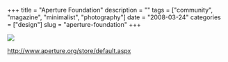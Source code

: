 +++
title = "Aperture Foundation"
description = ""
tags = ["community", "magazine", "minimalist", "photography"]
date = "2008-03-24"
categories = ["design"]
slug = "aperture-foundation"
+++


 

  <div id="screens-thumbs" class="clearfix">
    <div class="txt-center" id="design-submission"><a href="http://www.aperture.org/store/default.aspx"><img id='bluga-thumbnail-789' class='bluga-thumbnail large' src='//konigi.com/media/bluga/
wt47f27789579f7_0.jpg'/></a></div>  
  </div>   
<p><a href="http://www.aperture.org/store/default.aspx">http://www.aperture.org/store/default.aspx</a></p>




